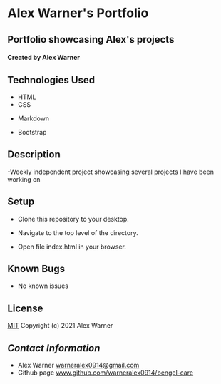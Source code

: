 # Alex Warner's Portfolio

## Portfolio showcasing Alex's projects


#### Created by Alex Warner


## Technologies Used

- HTML
- CSS
* Markdown
- Bootstrap

## Description

 -Weekly independent project showcasing several projects I have been working on
## Setup

- Clone this repository to your desktop.

- Navigate to the top level of the directory.

- Open file index.html in your browser.

## Known Bugs

- No known issues

## License

[MIT](https://en.wikipedia.org/wiki/MIT_License)
Copyright (c) 2021 Alex Warner

## _Contact Information_

* Alex Warner <warneralex0914@gmail.com>
* Github page www.github.com/warneralex0914/bengel-care